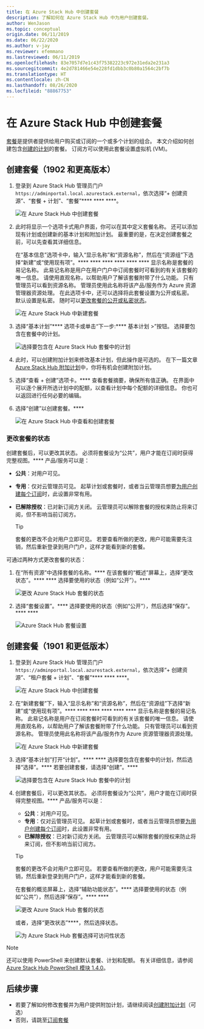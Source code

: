 ```yaml
---
title: 在 Azure Stack Hub 中创建套餐
description: 了解如何在 Azure Stack Hub 中为用户创建套餐。
author: WenJason
ms.topic: conceptual
origin.date: 06/11/2019
ms.date: 06/22/2020
ms.author: v-jay
ms.reviewer: efemmano
ms.lastreviewed: 06/11/2019
ms.openlocfilehash: 83e7057d7e1c43f75382223c972e31eda2e231a3
ms.sourcegitcommit: 4e2d781466e54e228fd1dbb3c0b80a1564c2bf7b
ms.translationtype: HT
ms.contentlocale: zh-CN
ms.lasthandoff: 08/26/2020
ms.locfileid: "88867753"
---
```

# <a name="create-an-offer-in-azure-stack-hub"></a>在 Azure Stack Hub 中创建套餐

[套餐](azure-stack-overview.md)是提供者提供给用户购买或订阅的一个或多个计划的组合。 本文介绍如何创建包含[创建的计划](azure-stack-create-plan.md)的套餐。 订阅方可以使用此套餐设置虚拟机 (VM)。

## <a name="create-an-offer-1902-and-later"></a>创建套餐（1902 和更高版本）

1. 登录到 Azure Stack Hub 管理员门户`https://adminportal.local.azurestack.external`，依次选择“+ 创建资源”、“套餐 + 计划”、“套餐”**** **** ****。

   ![在 Azure Stack Hub 中创建套餐](media/azure-stack-create-offer/offers.png)

2. 此时将显示一个选项卡式用户界面，你可以在其中定义套餐名称。 还可以添加现有计划或创建新的基本计划和附加计划。 最重要的是，在决定创建套餐之前，可以先查看其详细信息。

   在“基本信息”选项卡中，输入“显示名称”和“资源名称”，然后在“资源组”下选择“新建”或“使用现有项”。**** **** **** **** **** **** 显示名称是套餐的易记名称。 此易记名称是用户在用户门户中订阅套餐时可看到的有关该套餐的唯一信息。 请使用直观名称，以帮助用户了解该套餐附带了什么功能。 只有管理员可以看到资源名称。 管理员使用此名称将该产品/服务作为 Azure 资源管理器资源处理。 在此选项卡中，还可以选择将此套餐设置为公开或私密。 默认设置是私密。 随时可以[更改套餐的公开或私密状态](#change-the-state-of-an-offer)。

   ![在 Azure Stack Hub 中新建套餐](media/azure-stack-create-offer/new-offer.png)
  
3. 选择“基本计划”**** 选项卡或单击“下一步:**** 基本计划 >”按钮。 选择要包含在套餐中的计划。

   ![选择要包含在 Azure Stack Hub 套餐中的计划](media/azure-stack-create-offer/select-plan.png)

4. 此时，可以创建附加计划来修改基本计划，但此操作是可选的。 在下一篇文章 [Azure Stack Hub 附加计划](create-add-on-plan.md)中，你将有机会创建附加计划。

5. 选择“查看 + 创建”选项卡。**** 查看套餐摘要，确保所有值正确。 在界面中可以逐个展开所选计划中的配额，以查看计划中每个配额的详细信息。 你也可以返回进行任何必要的编辑。

6. 选择“创建”以创建套餐。****

   ![在 Azure Stack Hub 中查看和创建套餐](media/azure-stack-create-offer/review-offer.png)

### <a name="change-the-state-of-an-offer"></a>更改套餐的状态

创建套餐后，可以更改其状态。 必须将套餐设为“公共”，用户才能在订阅时获得完整视图。**** 产品/服务可以是：

- **公共**：对用户可见。
- **专用**：仅对云管理员可见。 起草计划或套餐时，或者当云管理员想要[为用户创建每个订阅](azure-stack-subscribe-plan-provision-vm.md#create-a-subscription-as-a-cloud-operator)时，此设置非常有用。
- **已解除授权**：已对新订阅方关闭。 云管理员可以解除套餐的授权来防止将来订阅，但不影响当前订阅方。

  > [!TIP]  
  > 套餐的更改不会对用户立即可见。 若要查看所做的更改，用户可能需要先注销，然后重新登录到用户门户，这样才能看到新的套餐。

可通过两种方式更改套餐的状态：

1. 在“所有资源”中选择套餐的名称。**** 在该套餐的“概述”屏幕上，选择“更改状态”。**** **** 选择要使用的状态（例如“公开”）。****

   ![更改 Azure Stack Hub 套餐的状态](media/azure-stack-create-offer/change-state.png)

2. 选择“套餐设置”。**** 选择要使用的状态（例如“公开”），然后选择“保存”。**** ****

   ![Azure Stack Hub 套餐设置](media/azure-stack-create-offer/offer-settings.png)

## <a name="create-an-offer-1901-and-earlier"></a>创建套餐（1901 和更低版本）

1. 登录到 Azure Stack Hub 管理员门户`https://adminportal.local.azurestack.external`，依次选择“+ 创建资源”、“租户套餐 + 计划”、“套餐”**** **** ****。

   ![在 Azure Stack Hub 中创建套餐](media/azure-stack-create-offer/image01.png)
  
2. 在“新建套餐”下，输入“显示名称”和“资源名称”，然后在“资源组”下选择“新建”或“使用现有项”。**** **** **** **** **** **** 显示名称是套餐的易记名称。 此易记名称是用户在订阅套餐时可看到的有关该套餐的唯一信息。 请使用直观名称，以帮助用户了解该套餐附带了什么功能。 只有管理员可以看到资源名称。 管理员使用此名称将该产品/服务作为 Azure 资源管理器资源处理。

   ![在 Azure Stack Hub 中新建套餐](media/azure-stack-create-offer/image01a.png)
  
3. 选择“基本计划”打开“计划”。**** **** 选择要包含在套餐中的计划，然后选择“选择”。**** 若要创建套餐，请选择“创建”。****

   ![选择要包含在 Azure Stack Hub 套餐中的计划](media/azure-stack-create-offer/image02.png)
  
4. 创建套餐后，可以更改其状态。 必须将套餐设为“公共”，用户才能在订阅时获得完整视图。**** 产品/服务可以是：

   - **公共**：对用户可见。
   - **专用**：仅对云管理员可见。 起草计划或套餐时，或者当云管理员想要[为用户创建每个订阅](azure-stack-subscribe-plan-provision-vm.md#create-a-subscription-as-a-cloud-operator)时，此设置非常有用。
   - **已解除授权**：已对新订阅方关闭。 云管理员可以解除套餐的授权来防止将来订阅，但不影响当前订阅方。

   > [!TIP]  
   > 套餐的更改不会对用户立即可见。 若要查看所做的更改，用户可能需要先注销，然后重新登录到用户门户，这样才能看到新的套餐。

   在套餐的概览屏幕上，选择“辅助功能状态”。**** 选择要使用的状态（例如“公共”），然后选择“保存”。**** ****

     ![更改 Azure Stack Hub 套餐的状态](media/azure-stack-create-offer/change-stage-1807.png)

     或者，选择“更改状态”****，然后选择状态。

    ![为 Azure Stack Hub 套餐选择可访问性状态](media/azure-stack-create-offer/change-stage-select-1807.png)

> [!NOTE]
> 还可以使用 PowerShell 来创建默认套餐、计划和配额。 有关详细信息，请参阅 [Azure Stack Hub PowerShell 模块 1.4.0](https://docs.microsoft.com/powershell/azure/azure-stack/overview?view=azurestackps-1.4.0)。

## <a name="next-steps"></a>后续步骤

- 若要了解如何修改套餐并为用户提供附加计划，请继续阅读[创建附加计划](create-add-on-plan.md)（可选）
- 否则，请跳至[订阅套餐](azure-stack-subscribe-plan-provision-vm.md)